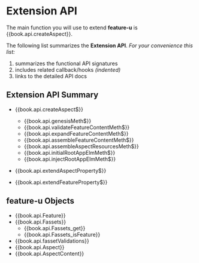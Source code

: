 # Extension API

The main function you will use to extend **feature-u** is
{{book.api.createAspect}}.

The following list summarizes the **Extension API**.  _For your
convenience this list:_

1. summarizes the functional API signatures
1. includes related callback/hooks _(indented)_
1. links to the detailed API docs

## Extension API Summary

* {{book.api.createAspect$}}
  * {{book.api.genesisMeth$}}
  * {{book.api.validateFeatureContentMeth$}}
  * {{book.api.expandFeatureContentMeth$}}
  * {{book.api.assembleFeatureContentMeth$}}
  * {{book.api.assembleAspectResourcesMeth$}}
  * {{book.api.initialRootAppElmMeth$}}
  * {{book.api.injectRootAppElmMeth$}}


* {{book.api.extendAspectProperty$}}
* {{book.api.extendFeatureProperty$}}



## feature-u Objects

* {{book.api.Feature}}
* {{book.api.Fassets}}
  * {{book.api.Fassets_get}}
  * {{book.api.Fassets_isFeature}}
* {{book.api.fassetValidations}}
* {{book.api.Aspect}}
* {{book.api.AspectContent}}
